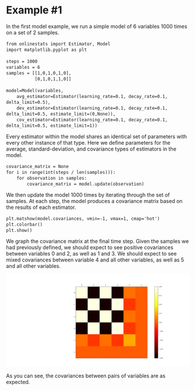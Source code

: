 # Example #1

In the first model example, we run a simple model of 6 variables 1000 times on a set of 2 samples.

	from onlinestats import Estimator, Model
	import matplotlib.pyplot as plt

	steps = 1000
	variables = 6
	samples = [[1,0,1,0,1,0],
			   [0,1,0,1,1,0]]

	model=Model(variables,
		avg_estimator=Estimator(learning_rate=0.1, decay_rate=0.1, delta_limit=0.5),
		dev_estimator=Estimator(learning_rate=0.1, decay_rate=0.1, delta_limit=0.5, estimate_limit=(0,None)),
		cov_estimator=Estimator(learning_rate=0.1, decay_rate=0.1, delta_limit=0.5, estimate_limit=1))

Every estimator within the model shares an identical set of parameters with every other instance of that type. Here we define parameters for the average, standard-deviation, and covariance types of estimators in the model.
	
	covariance_matrix = None
	for i in range(int(steps / len(samples))):
		for observation in samples:
			covariance_matrix = model.update(observation)

We then update the model 1000 times by iterating through the set of samples. At each step, the model produces a covariance matrix based on the results of each estimator.

	plt.matshow(model.covariances, vmin=-1, vmax=1, cmap='hot')
	plt.colorbar()
	plt.show()

We graph the covariance matrix at the final time step. Given the samples we had previously defined, we should expect to see positive covariances between variables 0 and 2, as well as 1 and 3. We should expect to see mixed covariances between variable 4 and all other variables, as well as 5 and all other variables.

![Model Results 1](https://github.com/CarsonScott/onlinestats/blob/master/img/model_results_1.png)

As you can see, the covariances between pairs of variables are as expected.